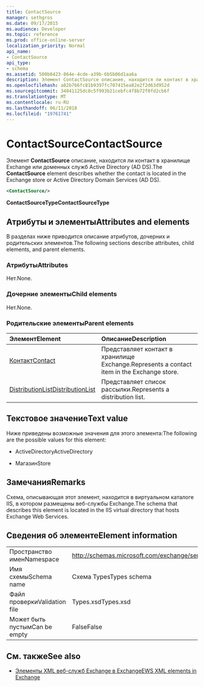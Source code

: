 ```yaml
---
title: ContactSource
manager: sethgros
ms.date: 09/17/2015
ms.audience: Developer
ms.topic: reference
ms.prod: office-online-server
localization_priority: Normal
api_name:
- ContactSource
api_type:
- schema
ms.assetid: 500b0423-864e-4cde-a39b-6b5b06d1aa6a
description: Элемент ContactSource описание, находится ли контакт в хранилище Exchange или доменных служб Active Directory (AD DS).
ms.openlocfilehash: a82b766fc81b9397fc707415ea82e2f2d63d952d
ms.sourcegitcommit: 34041125dc8c5f993b21cebfc4f8b72f0fd2cb6f
ms.translationtype: MT
ms.contentlocale: ru-RU
ms.lasthandoff: 06/11/2018
ms.locfileid: "19761741"
---
```

# <a name="contactsource"></a><span data-ttu-id="284bd-103">ContactSource</span><span class="sxs-lookup"><span data-stu-id="284bd-103">ContactSource</span></span>

<span data-ttu-id="284bd-104">Элемент **ContactSource** описание, находится ли контакт в хранилище Exchange или доменных служб Active Directory (AD DS).</span><span class="sxs-lookup"><span data-stu-id="284bd-104">The **ContactSource** element describes whether the contact is located in the Exchange store or Active Directory Domain Services (AD DS).</span></span> 
  
```xml
<ContactSource/>
```

 <span data-ttu-id="284bd-105">**ContactSourceType**</span><span class="sxs-lookup"><span data-stu-id="284bd-105">**ContactSourceType**</span></span>
## <a name="attributes-and-elements"></a><span data-ttu-id="284bd-106">Атрибуты и элементы</span><span class="sxs-lookup"><span data-stu-id="284bd-106">Attributes and elements</span></span>

<span data-ttu-id="284bd-107">В разделах ниже приводится описание атрибутов, дочерних и родительских элементов.</span><span class="sxs-lookup"><span data-stu-id="284bd-107">The following sections describe attributes, child elements, and parent elements.</span></span>
  
### <a name="attributes"></a><span data-ttu-id="284bd-108">Атрибуты</span><span class="sxs-lookup"><span data-stu-id="284bd-108">Attributes</span></span>

<span data-ttu-id="284bd-109">Нет.</span><span class="sxs-lookup"><span data-stu-id="284bd-109">None.</span></span>
  
### <a name="child-elements"></a><span data-ttu-id="284bd-110">Дочерние элементы</span><span class="sxs-lookup"><span data-stu-id="284bd-110">Child elements</span></span>

<span data-ttu-id="284bd-111">Нет.</span><span class="sxs-lookup"><span data-stu-id="284bd-111">None.</span></span>
  
### <a name="parent-elements"></a><span data-ttu-id="284bd-112">Родительские элементы</span><span class="sxs-lookup"><span data-stu-id="284bd-112">Parent elements</span></span>

|<span data-ttu-id="284bd-113">**Элемент**</span><span class="sxs-lookup"><span data-stu-id="284bd-113">**Element**</span></span>|<span data-ttu-id="284bd-114">**Описание**</span><span class="sxs-lookup"><span data-stu-id="284bd-114">**Description**</span></span>|
|:-----|:-----|
|[<span data-ttu-id="284bd-115">Контакт</span><span class="sxs-lookup"><span data-stu-id="284bd-115">Contact</span></span>](contact.md) <br/> |<span data-ttu-id="284bd-116">Представляет контакт в хранилище Exchange.</span><span class="sxs-lookup"><span data-stu-id="284bd-116">Represents a contact item in the Exchange store.</span></span>  <br/> |
|[<span data-ttu-id="284bd-117">DistributionList</span><span class="sxs-lookup"><span data-stu-id="284bd-117">DistributionList</span></span>](distributionlist.md) <br/> |<span data-ttu-id="284bd-118">Представляет список рассылки.</span><span class="sxs-lookup"><span data-stu-id="284bd-118">Represents a distribution list.</span></span>  <br/> |
   
## <a name="text-value"></a><span data-ttu-id="284bd-119">Текстовое значение</span><span class="sxs-lookup"><span data-stu-id="284bd-119">Text value</span></span>

<span data-ttu-id="284bd-120">Ниже приведены возможные значения для этого элемента:</span><span class="sxs-lookup"><span data-stu-id="284bd-120">The following are the possible values for this element:</span></span>
  
- <span data-ttu-id="284bd-121">ActiveDirectory</span><span class="sxs-lookup"><span data-stu-id="284bd-121">ActiveDirectory</span></span>
    
- <span data-ttu-id="284bd-122">Магазин</span><span class="sxs-lookup"><span data-stu-id="284bd-122">Store</span></span>
    
## <a name="remarks"></a><span data-ttu-id="284bd-123">Замечания</span><span class="sxs-lookup"><span data-stu-id="284bd-123">Remarks</span></span>

<span data-ttu-id="284bd-124">Схема, описывающая этот элемент, находится в виртуальном каталоге IIS, в котором размещены веб-службы Exchange.</span><span class="sxs-lookup"><span data-stu-id="284bd-124">The schema that describes this element is located in the IIS virtual directory that hosts Exchange Web Services.</span></span>
  
## <a name="element-information"></a><span data-ttu-id="284bd-125">Сведения об элементе</span><span class="sxs-lookup"><span data-stu-id="284bd-125">Element information</span></span>

|||
|:-----|:-----|
|<span data-ttu-id="284bd-126">Пространство имен</span><span class="sxs-lookup"><span data-stu-id="284bd-126">Namespace</span></span>  <br/> |http://schemas.microsoft.com/exchange/services/2006/types  <br/> |
|<span data-ttu-id="284bd-127">Имя схемы</span><span class="sxs-lookup"><span data-stu-id="284bd-127">Schema name</span></span>  <br/> |<span data-ttu-id="284bd-128">Схема Types</span><span class="sxs-lookup"><span data-stu-id="284bd-128">Types schema</span></span>  <br/> |
|<span data-ttu-id="284bd-129">Файл проверки</span><span class="sxs-lookup"><span data-stu-id="284bd-129">Validation file</span></span>  <br/> |<span data-ttu-id="284bd-130">Types.xsd</span><span class="sxs-lookup"><span data-stu-id="284bd-130">Types.xsd</span></span>  <br/> |
|<span data-ttu-id="284bd-131">Может быть пустым</span><span class="sxs-lookup"><span data-stu-id="284bd-131">Can be empty</span></span>  <br/> |<span data-ttu-id="284bd-132">False</span><span class="sxs-lookup"><span data-stu-id="284bd-132">False</span></span>  <br/> |
   
## <a name="see-also"></a><span data-ttu-id="284bd-133">См. также</span><span class="sxs-lookup"><span data-stu-id="284bd-133">See also</span></span>



- [<span data-ttu-id="284bd-134">Элементы XML веб-служб Exchange в Exchange</span><span class="sxs-lookup"><span data-stu-id="284bd-134">EWS XML elements in Exchange</span></span>](ews-xml-elements-in-exchange.md)

